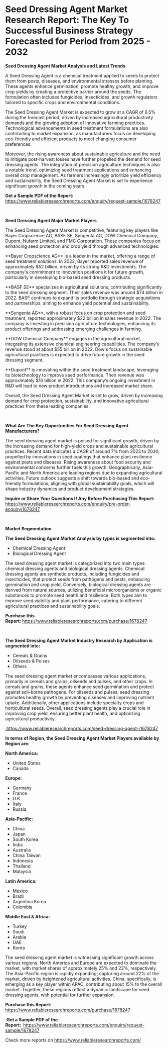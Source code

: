 <p><h1>Seed Dressing Agent Market Research Report: The Key To Successful Business Strategy Forecasted for Period from 2025 - 2032</h1></p><p><strong>Seed Dressing Agent Market Analysis and Latest Trends</strong></p>
<p><p>A Seed Dressing Agent is a chemical treatment applied to seeds to protect them from pests, diseases, and environmental stresses before planting. These agents enhance germination, promote healthy growth, and improve crop yields by creating a protective barrier around the seeds. The formulation often includes fungicides, insecticides, and growth regulators tailored to specific crops and environmental conditions.</p><p>The Seed Dressing Agent Market is expected to grow at a CAGR of 6.5% during the forecast period, driven by increased agricultural productivity demands and the growing adoption of innovative farming practices. Technological advancements in seed treatment formulations are also contributing to market expansion, as manufacturers focus on developing eco-friendly and efficient products to meet changing consumer preferences. </p><p>Moreover, the rising awareness about sustainable agriculture and the need to mitigate post-harvest losses have further propelled the demand for seed dressing agents. The integration of precision agriculture techniques is also a notable trend, optimizing seed treatment applications and enhancing overall crop management. As farmers increasingly prioritize yield efficiency and sustainability, the Seed Dressing Agent Market is set to experience significant growth in the coming years.</p></p>
<p><strong>Get a Sample PDF of the Report:&nbsp;</strong> <a href="https://www.reliableresearchreports.com/enquiry/request-sample/1678247?utm_campaign=3322&utm_medium=2&utm_source=Github&utm_content=ia&utm_term=25032025&utm_id=seed-dressing-agent">https://www.reliableresearchreports.com/enquiry/request-sample/1678247</a></p>
<p>&nbsp;</p>
<p><strong>Seed Dressing Agent Major Market Players</strong></p>
<p><p>The Seed Dressing Agent Market is competitive, featuring key players like Bayer Cropscience AG, BASF SE, Syngenta AG, DOW Chemical Company, Dupont, Nufarm Limited, and FMC Corporation. These companies focus on enhancing seed protection and crop yield through advanced technologies.</p><p>**Bayer Cropscience AG** is a leader in the market, offering a range of seed treatment solutions. In 2022, Bayer reported sales revenue of approximately $52 billion, driven by its strong R&D investments. The company's commitment to innovation positions it for future growth, particularly in developing bio-based seed dressing products.</p><p>**BASF SE** specializes in agricultural solutions, contributing significantly to the seed dressing segment. Their sales revenue was around $74 billion in 2022. BASF continues to expand its portfolio through strategic acquisitions and partnerships, aiming to enhance yield potential and sustainability.</p><p>**Syngenta AG**, with a robust focus on crop protection and seed treatment, reported approximately $22 billion in sales revenue in 2022. The company is investing in precision agriculture technologies, enhancing its product offerings and addressing emerging challenges in farming.</p><p>**DOW Chemical Company** engages in the agricultural market, integrating its extensive chemical engineering capabilities. The company’s revenue stood at about $55 billion in 2022. Dow's focus on sustainable agricultural practices is expected to drive future growth in the seed dressing segment.</p><p>**Dupont** is innovating within the seed treatment landscape, leveraging its biotechnology to improve seed performance. Their revenue was approximately $16 billion in 2022. This company’s ongoing investment in R&D will lead to new product introductions and increased market share.</p><p>Overall, the Seed Dressing Agent Market is set to grow, driven by increasing demand for crop protection, sustainability, and innovative agricultural practices from these leading companies.</p></p>
<p>&nbsp;</p>
<p><strong>What Are The Key Opportunities For Seed Dressing Agent Manufacturers?</strong></p>
<p><p>The seed dressing agent market is poised for significant growth, driven by the increasing demand for high-yield crops and sustainable agricultural practices. Recent data indicates a CAGR of around 7% from 2023 to 2030, propelled by innovations in seed coatings that enhance plant resilience against pests and diseases. Rising awareness about food security and environmental concerns further fuels this growth. Geographically, Asia-Pacific and North America are leading regions due to expanding agricultural activities. Future outlook suggests a shift towards bio-based and eco-friendly formulations, aligning with global sustainability goals, which will shape industry dynamics and product development strategies.</p></p>
<p><strong>Inquire or Share Your Questions If Any Before Purchasing This Report:</strong> <a href="https://www.reliableresearchreports.com/enquiry/pre-order-enquiry/1678247?utm_campaign=3322&utm_medium=2&utm_source=Github&utm_content=ia&utm_term=25032025&utm_id=seed-dressing-agent">https://www.reliableresearchreports.com/enquiry/pre-order-enquiry/1678247</a></p>
<p>&nbsp;</p>
<p><strong>Market Segmentation</strong></p>
<p><strong>The Seed Dressing Agent Market Analysis by types is segmented into:</strong></p>
<p><ul><li>Chemical Dressing Agent</li><li>Biological Dressing Agent</li></ul></p>
<p><p>The seed dressing agent market is categorized into two main types: chemical dressing agents and biological dressing agents. Chemical dressing agents are synthetic products, including fungicides and insecticides, that protect seeds from pathogens and pests, enhancing germination and crop yield. Conversely, biological dressing agents are derived from natural sources, utilizing beneficial microorganisms or organic substances to promote seed health and resilience. Both types aim to improve seed viability and plant performance, catering to different agricultural practices and sustainability goals.</p></p>
<p><strong>Purchase this Report:&nbsp;</strong><a href="https://www.reliableresearchreports.com/purchase/1678247?utm_campaign=3322&utm_medium=2&utm_source=Github&utm_content=ia&utm_term=25032025&utm_id=seed-dressing-agent">https://www.reliableresearchreports.com/purchase/1678247</a></p>
<p>&nbsp;</p>
<p><strong>The Seed Dressing Agent Market Industry Research by Application is segmented into:</strong></p>
<p><ul><li>Cereals & Grains</li><li>Oilseeds & Pulses</li><li>Others</li></ul></p>
<p><p>The seed dressing agent market encompasses various applications, primarily in cereals and grains, oilseeds and pulses, and other crops. In cereals and grains, these agents enhance seed germination and protect against soil-borne pathogens. For oilseeds and pulses, seed dressing promotes healthy growth by preventing diseases and improving nutrient uptake. Additionally, other applications include specialty crops and horticultural seeds. Overall, seed dressing agents play a crucial role in improving crop yield, ensuring better plant health, and optimizing agricultural productivity.</p></p>
<p><a href="https://www.reliableresearchreports.com/seed-dressing-agent-r1678247?utm_campaign=3322&utm_medium=2&utm_source=Github&utm_content=ia&utm_term=25032025&utm_id=seed-dressing-agent">&nbsp;https://www.reliableresearchreports.com/seed-dressing-agent-r1678247</a></p>
<p><strong>In terms of Region, the Seed Dressing Agent Market Players available by Region are:</strong></p>
<p>
    <p> <strong> North America: </strong>
        <ul>
            <li>United States</li>
            <li>Canada</li>
        </ul>
        </p> 
    <p> <strong> Europe: </strong>
        <ul>
            <li>Germany</li>
            <li>France</li>
            <li>U.K.</li>
            <li>Italy</li>
            <li>Russia</li>
        </ul>
        </p> 
    <p> <strong> Asia-Pacific: </strong>
        <ul>
            <li>China</li>
            <li>Japan</li>
            <li>South Korea</li>
            <li>India</li>
            <li>Australia</li>
            <li>China Taiwan</li>
            <li>Indonesia</li>
            <li>Thailand</li>
            <li>Malaysia</li>
        </ul>
        </p> 
    <p> <strong> Latin America: </strong>
        <ul>
            <li>Mexico</li>
            <li>Brazil</li>
            <li>Argentina Korea</li>
            <li>Colombia</li>
        </ul>
        </p> 
    <p> <strong> Middle East & Africa: </strong>
        <ul>
            <li>Turkey</li>
            <li>Saudi</li>
            <li>Arabia</li>
            <li>UAE</li>
            <li>Korea</li>
        </ul>
    </p>
    </p>
<p><p>The seed dressing agent market is witnessing significant growth across various regions. North America and Europe are expected to dominate the market, with market shares of approximately 25% and 23%, respectively. The Asia-Pacific region is rapidly expanding, capturing around 22% of the market, driven by heightened agricultural activities. China, specifically, is emerging as a key player within APAC, contributing about 15% to the overall market. Together, these regions reflect a dynamic landscape for seed dressing agents, with potential for further expansion.</p></p>
<p><strong>Purchase this Report: </strong><a href="https://www.reliableresearchreports.com/purchase/1678247?utm_campaign=3322&utm_medium=2&utm_source=Github&utm_content=ia&utm_term=25032025&utm_id=seed-dressing-agent">https://www.reliableresearchreports.com/purchase/1678247</a></p>
<p>&nbsp;<strong>Get a Sample PDF of the Report:&nbsp;&nbsp;</strong><a href="https://www.reliableresearchreports.com/enquiry/request-sample/1678247?utm_campaign=3322&utm_medium=2&utm_source=Github&utm_content=ia&utm_term=25032025&utm_id=seed-dressing-agent">https://www.reliableresearchreports.com/enquiry/request-sample/1678247</a></p>
<p><strong></strong></p>
<p>Check more reports on <a href="https://www.reliableresearchreports.com/?utm_campaign=3322&utm_medium=2&utm_source=Github&utm_content=ia&utm_term=25032025&utm_id=seed-dressing-agent">https://www.reliableresearchreports.com/</a></p>